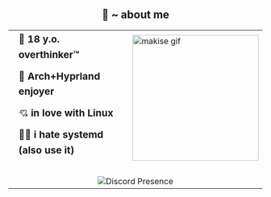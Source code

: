 <h2 align="center">🦊 ~ about me</h2>

<table align="center" style="width: 100%; max-width: 800px;">
  <!-- Yazı + GIF -->
  <tr>
    <td style="vertical-align: center; font-size: 1.2rem; line-height: 1.6; padding-right: 20px; padding-left: 20px; width: 50%;">
      <div style="margin-bottom: 12px;">🧠 <strong>18 y.o. overthinker™</strong></div>
      <div style="margin-bottom: 12px;">🌿 <strong>Arch+Hyprland enjoyer</strong></div>
      <div style="margin-bottom: 12px;">💘 <strong>in love with Linux</strong></div>
      <div style="margin-bottom: 12px;">😵‍💫 <strong>i hate systemd (also use it)</strong></div>
    </td>
    <td style="width: 50%;">
      <img src="https://media1.tenor.com/m/XvnHS-J2EasAAAAC/makise-kirusu.gif" alt="makise gif" width="250" height="250">
    </td>
  </tr>

  <!-- Alt satır: Discord Presence -->
  <tr>
    <td colspan="2" align="center" style="padding-top: 20px;">
      <img src="https://lanyard.cnrad.dev/api/1379125777710190637?showDisplayName=true" alt="Discord Presence">
    </td>
  </tr>
</table>
